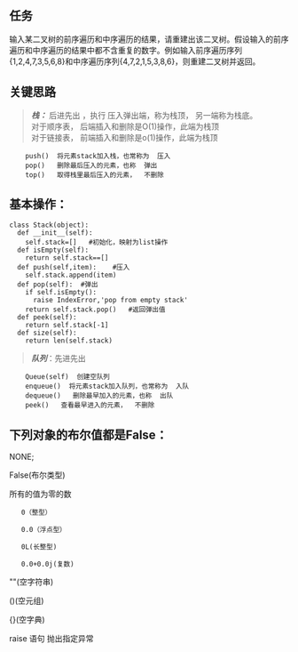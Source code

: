 ## 任务 ##
输入某二叉树的前序遍历和中序遍历的结果，请重建出该二叉树。假设输入的前序遍历和中序遍历的结果中都不含重复的数字。例如输入前序遍历序列{1,2,4,7,3,5,6,8}和中序遍历序列{4,7,2,1,5,3,8,6}，则重建二叉树并返回。


## 关键思路 ##

> ***栈：*** 后进先出  ，执行  压入弹出端，称为栈顶， 另一端称为栈底。  
>     对于顺序表， 后端插入和删除是O(1)操作，此端为栈顶  
>     对于链接表， 前端插入和删除是o(1)操作，此端为栈顶
>     
        push()  将元素stack加入栈，也常称为  压入  
        pop()   删除最后压入的元素，也称  弹出  
        top()   取得栈里最后压入的元素，  不删除

## 基本操作：  
    class Stack(object):   
      def __init__(self):  
        self.stack=[]   #初始化，映射为list操作
      def isEmpty(self):  
        return self.stack==[]  
      def push(self,item):    #压入
        self.stack.append(item)  
      def pop(self):  #弹出
        if self.isEmpty():  
          raise IndexError,'pop from empty stack'    
        return self.stack.pop()   #返回弹出值
      def peek(self):  
        return self.stack[-1]  
      def size(self):  
        return len(self.stack) 
> ***队列***：先进先出  

        Queue(self)  创建空队列
        enqueue()  将元素stack加入队列，也常称为  入队  
        dequeue()   删除最早加入的元素，也称  出队  
        peek()   查看最早进入的元素，  不删除

## 下列对象的布尔值都是False： ##

NONE;

False(布尔类型)

所有的值为零的数

       0（整型）

       0.0（浮点型）

       0L(长整型)

       0.0+0.0j(复数)

""(空字符串)

[](空列表)

()(空元组)

{}(空字典)

raise 语句 抛出指定异常
